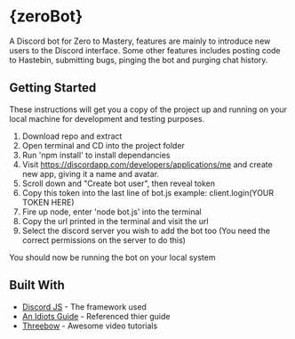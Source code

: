# {zeroBot}

A Discord bot for Zero to Mastery, features are mainly to introduce new users to the Discord interface. Some other features includes posting code to Hastebin, submitting bugs, pinging the bot and purging chat history.

## Getting Started

These instructions will get you a copy of the project up and running on your local machine for development and testing purposes.

1. Download repo and extract
2. Open terminal and CD into the project folder
3. Run 'npm install' to install dependancies
4. Visit https://discordapp.com/developers/applications/me and create new app, giving it a name and avatar.
5. Scroll down and "Create bot user", then reveal token
6. Copy this token into the last line of bot.js example: client.login(YOUR TOKEN HERE)
7. Fire up node, enter 'node bot.js' into the terminal
8. Copy the url printed in the terminal and visit the url
9. Select the discord server you wish to add the bot too (You need the correct permissions on the server to do this)

You should now be running the bot on your local system

## Built With

* [Discord JS](http://discord.js.org) - The framework used
* [An Idiots Guide](https://anidiotsguide_old.gitbooks.io/discord-js-bot-guide/) - Referenced thier guide
* [Threebow](https://www.youtube.com/watch?v=024upsEuHaU&list=PLVBD9pLCy6oogSgJuUQzE-99_-voOdSng) - Awesome video tutorials